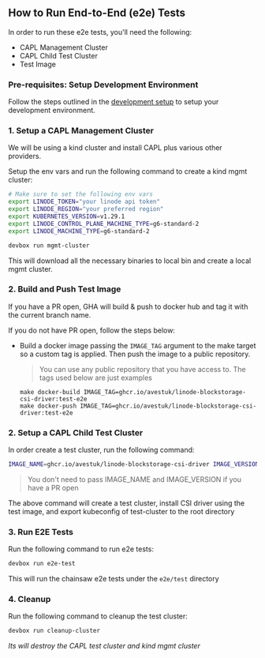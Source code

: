 ## How to Run End-to-End (e2e) Tests

In order to run these e2e tests, you'll need the following:
- CAPL Management Cluster
- CAPL Child Test Cluster
- Test Image 

### Pre-requisites: Setup Development Environment

Follow the steps outlined in the [development setup](./development-setup.md) to setup your development environment.

### 1. Setup a CAPL Management Cluster

We will be using a kind cluster and install CAPL plus various other providers.

Setup the env vars and run the following command to create a kind mgmt cluster:

```sh
# Make sure to set the following env vars
export LINODE_TOKEN="your linode api token"
export LINODE_REGION="your preferred region"
export KUBERNETES_VERSION=v1.29.1
export LINODE_CONTROL_PLANE_MACHINE_TYPE=g6-standard-2
export LINODE_MACHINE_TYPE=g6-standard-2

devbox run mgmt-cluster
```
This will download all the necessary binaries to local bin and create a local mgmt cluster.

### 2. Build and Push Test Image

If you have a PR open, GHA will build & push to docker hub and tag it with the current branch name.

If you do not have PR open, follow the steps below:
- Build a docker image passing the `IMAGE_TAG` argument to the make target
  so a custom tag is applied. Then push the image to a public repository.

  > You can use any public repository that you have access to. The tags used below are just examples

  ```
  make docker-build IMAGE_TAG=ghcr.io/avestuk/linode-blockstorage-csi-driver:test-e2e
  make docker-push IMAGE_TAG=ghcr.io/avestuk/linode-blockstorage-csi-driver:test-e2e
  ```

### 2. Setup a CAPL Child Test Cluster

In order create a test cluster, run the following command:

```sh
IMAGE_NAME=ghcr.io/avestuk/linode-blockstorage-csi-driver IMAGE_VERSION=test-e2e devbox run capl-cluster
```
> You don't need to pass IMAGE_NAME and IMAGE_VERSION if you have a PR open

The above command will create a test cluster, install CSI driver using the test image, and export kubeconfig of test-cluster to the root directory

### 3. Run E2E Tests

Run the following command to run e2e tests:

```sh
devbox run e2e-test
```
This will run the chainsaw e2e tests under the `e2e/test` directory

### 4. Cleanup

Run the following command to cleanup the test cluster:

```sh
devbox run cleanup-cluster
```
*Its will destroy the CAPL test cluster and kind mgmt cluster*
